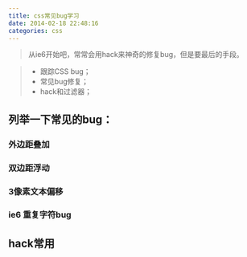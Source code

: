 ```yaml
---
title: css常见bug学习
date: 2014-02-18 22:48:16
categories: css
---
```

>从ie6开始吧，常常会用hack来神奇的修复bug，但是要最后的手段。

<!--more-->

> * 跟踪CSS bug；
> * 常见bug修复；
> * hack和过滤器；

## 列举一下常见的bug：

### 外边距叠加
### 双边距浮动
### 3像素文本偏移
### ie6 重复字符bug

## hack常用
